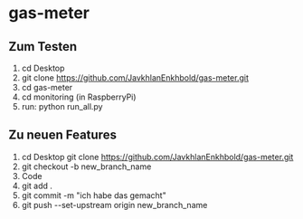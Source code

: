 # gas-meter

## Zum Testen
1. cd Desktop 
2. git clone https://github.com/JavkhlanEnkhbold/gas-meter.git
3. cd gas-meter 
4. cd monitoring (in RaspberryPi)
5. run: python run_all.py


## Zu neuen Features
1. cd Desktop git clone https://github.com/JavkhlanEnkhbold/gas-meter.git
2. git checkout -b new_branch_name
3. Code
4. git add .
5. git commit -m "ich habe das gemacht"
6. git push --set-upstream origin new_branch_name
